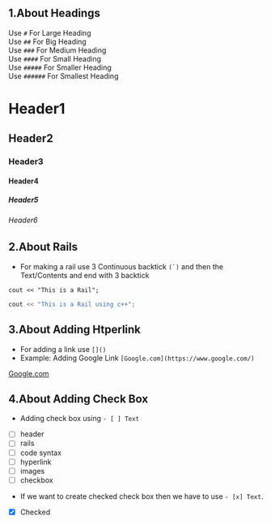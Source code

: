 ## 1.About Headings

Use   ```#```       For Large Heading <br />
Use   ```##```      For Big Heading <br />
Use   ```###```     For Medium Heading  <br />
Use   ```####```    For Small Heading <br />
Use   ```#####```   For Smaller Heading <br />
Use   ```######```  For Smallest Heading <br />

# Header1 
## Header2
### Header3
#### Header4
##### Header5
###### Header6

## 2.About Rails

- For making a rail use 3 Continuous backtick ```(`)``` and then the Text/Contents and end with 3 backtick

```
cout << "This is a Rail";
```

```cpp
cout << "This is a Rail using c++";
```

## 3.About Adding Htperlink

- For adding a link use ```[]()``` 
- Example: Adding Google Link
```[Google.com](https://www.google.com/)```

[Google.com](https://www.google.com/)

## 4.About Adding Check Box

- Adding check box using ```- [ ] Text```
- [ ] header
- [ ] rails
- [ ] code syntax
- [ ] hyperlink
- [ ] images
- [ ] checkbox

- If we want to create checked check box then we have to use  ```- [x] Text```.
- [x] Checked
